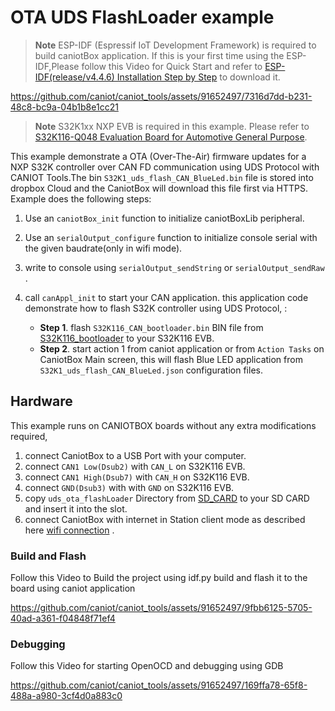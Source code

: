 # OTA UDS FlashLoader example

> **Note**
> ESP-IDF (Espressif IoT Development Framework) is required to build caniotBox application. If this is your first time using the ESP-IDF,Please follow this Video for Quick Start and refer to [ESP-IDF(release/v4.4.6) Installation Step by Step](https://docs.espressif.com/projects/esp-idf/en/v4.4.6/esp32/get-started/index.html#installation-step-by-step) to download it. 

https://github.com/caniot/caniot_tools/assets/91652497/7316d7dd-b231-48c8-bc9a-04b1b8e1cc21


> **Note**
> S32K1xx NXP EVB is required in this example. Please refer to [S32K116-Q048 Evaluation Board for Automotive General Purpose](https://www.nxp.com/design/development-boards/automotive-development-platforms/s32k-mcu-platforms/s32k116-q048-evaluation-board-for-automotive-general-purpose:S32K116EVB).


This example demonstrate a OTA (Over-The-Air) firmware updates for a NXP S32K controller over CAN FD communication using UDS Protocol with CANIOT Tools.The bin `S32K1_uds_flash_CAN_BlueLed.bin` file is stored into dropbox Cloud and the CaniotBox will download this file first via HTTPS. Example does the following steps:

1. Use an  `caniotBox_init` function to initialize caniotBoxLib peripheral.
2. Use an  `serialOutput_configure` function to initialize console serial with the given baudrate(only in wifi mode).
3. write to console using `serialOutput_sendString` or `serialOutput_sendRaw` .
4. call `canAppl_init` to start your CAN application. this application code demonstrate how to flash S32K controller using UDS Protocol,   :

     * **Step 1**. flash `S32K116_CAN_bootloader.bin` BIN file from [S32K116_bootloader](./S32K116_bootloader) to your S32K116 EVB.
     * **Step 2**. start action 1 from caniot application or from `Action Tasks`  on CaniotBox Main screen, this will flash Blue LED application from `S32K1_uds_flash_CAN_BlueLed.json`  configuration files.

## Hardware

This example runs on CANIOTBOX boards without any extra modifications required, 

1. connect  CaniotBox to a  USB Port with your computer.
2. connect  `CAN1 Low(Dsub2)` with `CAN_L` on S32K116 EVB.
3. connect  `CAN1 High(Dsub7)` with `CAN_H` on S32K116 EVB.
3. connect  `GND(Dsub3)` with  with `GND` on S32K116 EVB.
4. copy `uds_ota_flashLoader` Directory from [SD_CARD](./SD_CARD) to your SD CARD and  insert it into the slot.
4. connect CaniotBox with internet in Station client mode as described here [wifi connection](https://caniot-docu.readthedocs.io/en/latest/getting-started-caniot.html#wifi-connection) .

### Build and Flash

Follow this Video to Build the project using idf.py build and flash it to the board using caniot application

https://github.com/caniot/caniot_tools/assets/91652497/9fbb6125-5705-40ad-a361-f04848f71ef4


### Debugging

Follow this Video for starting OpenOCD  and debugging using GDB

https://github.com/caniot/caniot_tools/assets/91652497/169ffa78-65f8-488a-a980-3cf4d0a883c0
